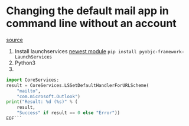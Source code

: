 # Changing the default mail app in command line without an account 

[source](https://apple.stackexchange.com/questions/261881/set-default-mail-client-in-macos-without-adding-an-email-account)

1. Install launchservices [newest module](https://pypi.org/project/pyobjc-framework-LaunchServices/) `pip install pyobjc-framework-LaunchServices`
2. Python3 
3.

```python
import CoreServices;
result = CoreServices.LSSetDefaultHandlerForURLScheme(
    "mailto",
    "com.microsoft.Outlook")
print("Result: %d (%s)" % (
    result,
    "Success" if result == 0 else "Error"))
EOF```

```
